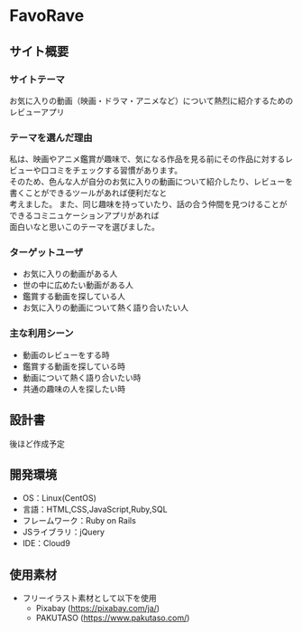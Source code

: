 # FavoRave

## サイト概要

### サイトテーマ
お気に入りの動画（映画・ドラマ・アニメなど）について熱烈に紹介するためのレビューアプリ

### テーマを選んだ理由
私は、映画やアニメ鑑賞が趣味で、気になる作品を見る前にその作品に対するレビューや口コミをチェックする習慣があります。<br>
そのため、色んな人が自分のお気に入りの動画について紹介したり、レビューを書くことができるツールがあれば便利だなと<br>
考えました。
また、同じ趣味を持っていたり、話の合う仲間を見つけることができるコミニュケーションアプリがあれば<br>
面白いなと思いこのテーマを選びました。

### ターゲットユーザ
- お気に入りの動画がある人
- 世の中に広めたい動画がある人
- 鑑賞する動画を探している人
- お気に入りの動画について熱く語り合いたい人

### 主な利用シーン
- 動画のレビューをする時
- 鑑賞する動画を探している時
- 動画について熱く語り合いたい時
- 共通の趣味の人を探したい時

## 設計書
後ほど作成予定

## 開発環境
- OS：Linux(CentOS)
- 言語：HTML,CSS,JavaScript,Ruby,SQL
- フレームワーク：Ruby on Rails
- JSライブラリ：jQuery
- IDE：Cloud9

## 使用素材
- フリーイラスト素材として以下を使用
  * Pixabay (https://pixabay.com/ja/)
  * PAKUTASO (https://www.pakutaso.com/)